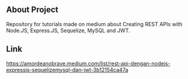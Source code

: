 ## About Project
Repository for tutorials made on medium about Creating REST APIs with Node.JS, Express.JS, Sequelize, MySQL and JWT. 

## Link
https://amordeanobrave.medium.com/list/rest-api-dengan-nodejs-expressjs-sequelizemysql-dan-jwt-3b12154ca47a